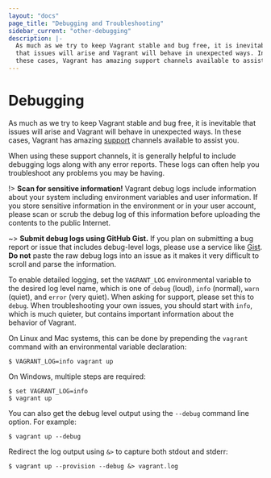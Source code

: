 ```yaml
---
layout: "docs"
page_title: "Debugging and Troubleshooting"
sidebar_current: "other-debugging"
description: |-
  As much as we try to keep Vagrant stable and bug free, it is inevitable
  that issues will arise and Vagrant will behave in unexpected ways. In
  these cases, Vagrant has amazing support channels available to assist you.
---
```


# Debugging

As much as we try to keep Vagrant stable and bug free, it is inevitable
that issues will arise and Vagrant will behave in unexpected ways. In
these cases, Vagrant has amazing [support](/support.html)
channels available to assist you.

When using these support channels, it is generally helpful to include
debugging logs along with any error reports. These logs can often help you
troubleshoot any problems you may be having.

!> **Scan for sensitive information!** Vagrant debug logs include information
about your system including environment variables and user information. If you
store sensitive information in the environment or in your user account, please
scan or scrub the debug log of this information before uploading the contents to
the public Internet.

~> **Submit debug logs using GitHub Gist.** If you plan on submitting a bug
report or issue that includes debug-level logs, please use a service like
[Gist](https://gist.github.com). **Do not** paste the raw debug logs into an
issue as it makes it very difficult to scroll and parse the information.

To enable detailed logging, set the `VAGRANT_LOG` environmental variable
to the desired log level name, which is one of `debug` (loud), `info` (normal),
`warn` (quiet), and `error` (very quiet). When asking for support, please
set this to `debug`. When troubleshooting your own issues, you should start
with `info`, which is much quieter, but contains important information
about the behavior of Vagrant.

On Linux and Mac systems, this can be done by prepending the `vagrant`
command with an environmental variable declaration:

```
$ VAGRANT_LOG=info vagrant up
```

On Windows, multiple steps are required:

```
$ set VAGRANT_LOG=info
$ vagrant up
```

You can also get the debug level output using the `--debug` command line
option. For example:

```
$ vagrant up --debug
```

Redirect the log output using `&>` to capture both stdout and stderr:

```
$ vagrant up --provision --debug &> vagrant.log
```